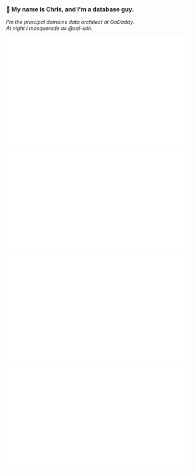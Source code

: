 <!---
cleonard-godaddy/cleonard-godaddy is a ✨ special ✨ repository because its `README.md` (this file) appears on your GitHub profile.
You can click the Preview link to take a look at your changes.
--->
### 👋 My name is Chris, and I'm a database guy. 
_I'm the principal domains data architect at GoDaddy._<br/>
_At night I masquerade as @sql-sith._

<!--
**cleonard-godaddy/cleonard-godaddy** is a ✨ _special_ ✨ repository because its `README.md` (this file) appears on your GitHub profile.

Here are some ideas to get you started:

- 🔭 I’m currently working on ...
- 🌱 I’m currently learning ...
- 👯 I’m looking to collaborate on ...
- 🤔 I’m looking for help with ...
- 💬 Ask me about ...
- 📫 How to reach me: ...
- 😄 Pronouns: ...
- ⚡ Fun fact: ...
-->
![](https://raw.githubusercontent.com/cleonard-godaddy/github-stats/master/generated/overview.svg#gh-dark-mode-only)
![](https://raw.githubusercontent.com/cleonard-godaddy/github-stats/master/generated/overview.svg#gh-light-mode-only)
![](https://raw.githubusercontent.com/cleonard-godaddy/github-stats/master/generated/languages.svg#gh-dark-mode-only)
![](https://raw.githubusercontent.com/cleonard-godaddy/github-stats/master/generated/languages.svg#gh-light-mode-only)